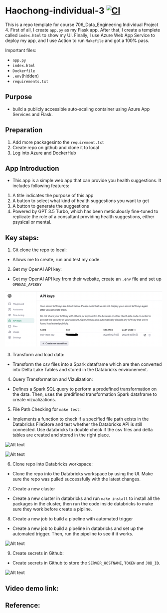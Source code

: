 # Haochong-individual-3 [![CI](https://github.com/nogibjj/Haochong-Individual-3/actions/workflows/cicd.yml/badge.svg)](https://github.com/nogibjj/Haochong-Individual-3/actions/workflows/cicd.yml)
This is a repo template for course 706_Data_Engineering Individual Project 4. First of all, I create `app.py` as my Flask app. After that, I create a templete called `index.html` to show my UI. Finally, I use Azure Web App Service to deploy my app, and I use Action to run `Makefile` and got a 100% pass. 

Important files:
* `app.py`
* `index.html`
* `Dockerfile`
* `.env`(hidden)
* `requirements.txt`

## Purpose
- build a publicly accessible auto-scaling container using Azure App Services and Flask.



## Preparation 
1. Add more packagesinto the `requirement.txt`
2. Create repo on github and clone it to local
2. Log into Azure and DockerHub 

## App Introduction
- This app is a simple web app that can provide you health suggestions. It includes following features:
1. A title indicates the purpose of this app
2. A button to select what kind of health suggestions you want to get
3. A button to generate the suggestions
4. Powered by GPT 3.5 Turbo, which has been meticulously fine-tuned to replicate the role of a consultant providing health suggestions, either psysical or mental.

## Key steps:
1. Git clone the repo to local:
- Allows me to create, run and test my code.

2. Get my OpenAI API key:
- Get my OpenAI API key from their website, create an `.env` file and set up `OPENAI_APIKEY`

![Alt text](apikey.png)

3. Transform and load data:
- Transform the csv files into a Spark dataframe which are then converted into Delta Lake Tables and stored in the Databricks environement.

4. Query Transformation and Vizulization:
- Defines a Spark SQL query to perform a predefined transformation on the data. Then, uses the predifined transformation Spark dataframe to create vizualizations.

5. File Path Checking for `make test`:
- Implements a function to check if a specified file path exists in the Databricks FileStore and test whether the Databricks API is still connected. Use databricks to double check if the csv files and delta tables are created and stored in the right place.

![Alt text](Filestore.png)

![Alt text](<delta tables.png>)

6. Clone repo into Databricks workspace:
- Clone the repo into the Databricks workspace by using the UI. Make sure the repo was pulled successfully with the latest changes.

7. Create a new cluster
- Create a new cluster in databricks and run `make install` to install all the packages in the cluster, then run the code inside databricks to make sure they work before create a pipline.

8. Create a new job to build a pipeline with automated trigger
- Create a new job to build a pipeline in databricks and set up the automated trigger. Then, run the pipeline to see if it works.

![Alt text](pipeline.png)

9. Create secrets in Github:
- Create secrets in Github to store the `SERVER_HOSTNAME`, `TOKEN` and `JOB_ID`.

![Alt text](secrets.png)





## Video demo link:


## Reference:




